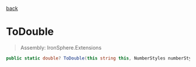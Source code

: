 ﻿

[back](/IronSphere.Extensions/types/StringCastingExtension)

# ToDouble

> Assembly: IronSphere.Extensions

```csharp
public static double? ToDouble(this string this, NumberStyles numberStyles, IFormatProvider formatProvider)
```



 